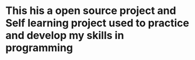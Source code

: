 # This his a open source project and Self learning project used to practice and develop my skills in programming